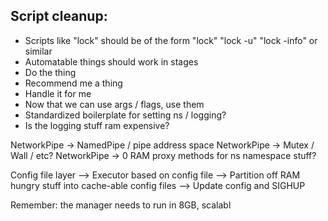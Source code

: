 Script cleanup:
---------------
 - Scripts like "lock" should be of the form "lock" "lock -u" "lock -info" or similar
 - Automatable things should work in stages
  - Do the thing
  - Recommend me a thing
  - Handle it for me
 - Now that we can use args / flags, use them
 - Standardized boilerplate for setting ns / logging?
 - Is the logging stuff ram expensive?

NetworkPipe -> NamedPipe / pipe address space
NetworkPipe -> Mutex / Wall / etc?
NetworkPipe -> 0 RAM proxy methods for ns namespace stuff?

Config file layer
 --> Executor based on config file
 --> Partition off RAM hungry stuff into cache-able config files
 --> Update config and SIGHUP

Remember: the manager needs to run in 8GB, scalabl